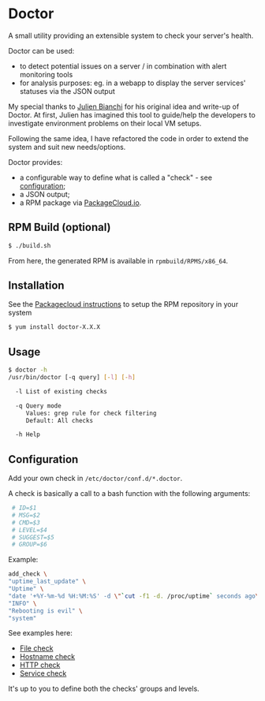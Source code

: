 # Doctor

A small utility providing an extensible system to check your server's health.

Doctor can be used:
* to detect potential issues on a server / in combination with alert monitoring tools
* for analysis purposes: eg. in a webapp to display the server services' statuses via the JSON output

My special thanks to [Julien Bianchi](https://github.com/jubianchi) for his original idea and write-up of Doctor.
At first, Julien has imagined this tool to guide/help the developers to investigate environment problems on their local VM setups.

Following the same idea, I have refactored the code in order to extend the system and suit new needs/options.

Doctor provides:
* a configurable way to define what is called a "check" - see [configuration](#configuration);
* a JSON output;
* a RPM package via [PackageCloud.io](https://packagecloud.io/willgarcia/doctor).

## RPM Build (optional)

```bash
$ ./build.sh
```

From here, the generated RPM is available in `rpmbuild/RPMS/x86_64`.

## Installation

See the [Packagecloud instructions](https://packagecloud.io/willgarcia/doctor/install) to setup the RPM repository in your system

```bash
$ yum install doctor-X.X.X
```

## Usage

```bash
$ doctor -h
/usr/bin/doctor [-q query] [-l] [-h]

  -l List of existing checks

  -q Query mode
     Values: grep rule for check filtering
     Default: All checks

  -h Help
```

## Configuration

Add your own check in `/etc/doctor/conf.d/*.doctor`.

A check is basically a call to a bash function with the following arguments:

```bash
 # ID=$1
 # MSG=$2
 # CMD=$3
 # LEVEL=$4
 # SUGGEST=$5
 # GROUP=$6
```
Example:

```bash
add_check \
"uptime_last_update" \
"Uptime" \
"date '+%Y-%m-%d %H:%M:%S' -d \"`cut -f1 -d. /proc/uptime` seconds ago\"" \
"INFO" \
"Rebooting is evil" \
"system"
```

See examples here:
* [File check](samples/file.doctor)
* [Hostname check](samples/hostname.doctor)
* [HTTP check](samples/http.doctor)
* [Service check](samples/services.doctor)

It's up to you to define both the checks' groups and levels.
